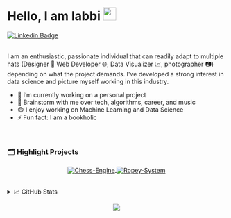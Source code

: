 <!-- Introduction -->
# Hello, I am labbi <img src="https://raw.githubusercontent.com/MartinHeinz/MartinHeinz/master/wave.gif" width="30px">
<div align="">

  [![Linkedin Badge](https://img.shields.io/badge/-LinkedIn-blue?style=flat-square&logo=Linkedin&logoColor=white&link=https://www.linkedin.com/in/labbi-karmacharya/)](https://www.linkedin.com/in/labbi-karmacharya/)
  <!--- [![Gmail Badge](https://img.shields.io/badge/-sy@mangotree.dev-c14438?style=flat-square&logo=Gmail&logoColor=white&link=mailto:[]mailto:[]) -->
</div>


<!-- Bio and interest -->
<br>
I am an enthusiastic, passionate individual that can readily adapt to multiple hats (Designer 🎨 Web Developer 🌐, Data Visualizer 📈, photographer 📷) depending on what the project demands. I've developed a strong interest in data science and picture myself working in this industry.

- 🔭 I’m currently working on a personal project
- 💬 Brainstorm with me over tech, algorithms, career, and music 
- 😄 I enjoy working on Machine Learning and Data Science
- ⚡ Fun fact: I am a bookholic
<br/>


<!-- Projects -->
### 🗂️ Highlight Projects
<p align="center">
  <a href="https://github.com/karmasta13/Chess-Engine">
    <img align="center" src="https://github-readme-stats.vercel.app/api/pin/?username=karmasta13&repo=Chess-Engine&show_icons=true&line_height=27&title_color=6aa6f8&text_color=8a919a&icon_color=6aa6f8&bg_color=22272e" alt="Chess-Engine" />
  </a>

  <a href="https://github.com/karmasta13/Ropey-System">
    <img align="center" src="https://github-readme-stats.vercel.app/api/pin/?username=karmasta13&repo=Ropey-System&show_icons=true&line_height=27&title_color=6aa6f8&text_color=8a919a&icon_color=6aa6f8&bg_color=22272e" alt="Ropey-System" />
  </a>
</p>

<br>


<!-- Stats -->
<details> 

<summary> 📈 GitHub Stats </summary>

| <a><img align="center" src="https://github-readme-stats.vercel.app/api?username=karmasta13&show_icons=true&include_all_commits=true&theme=apprentice&hide_border=true" alt="Karmasta's github stats"/></a> | <a> <img align="center" src="https://github-readme-stats.vercel.app/api/top-langs/?username=karmasta13&layout=compact&theme=apprentice&hide_border=true" /></a> |
| ------------- | ------------- |

[![activity graph](https://activity-graph.herokuapp.com/graph?username=karmasta13&custom_title=Karmasta's%20activity%20graph&theme=github&hide_border=true&radius=16)](https://github.com/ashutosh00710/github-readme-activity-graph)

</details> 


<!-- Design -->
<p align="center">
  <img src="https://capsule-render.vercel.app/api?type=waving&color=gradient&height=60&section=footer"/>
</p>
